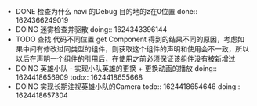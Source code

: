 - DONE 检查为什么 navi 的Debug 目的地的z在0位置
  done:: 1624366249019
- DOING 迷雾检查并驱散
  doing:: 1624343396144
- TODO 查找 代码不同位置 get Component 得到的结果不同的原因，考虑如果中间有修改过同类型的组件，则获取这个组件的声明和使用会不一致，所以以后在声明一个组件的引用后，在使用之前必须保证该组件没有被新增过
- DOING 英雄小队 - 实现小队英雄的更换 + 更换动画的播放
  doing:: 1624418656909
  todo:: 1624418655668
- DOING 实现长期注视英雄小队的Camera
  todo:: 1624418654646
  doing:: 1624418657304